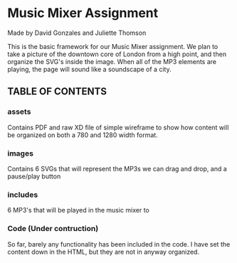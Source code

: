 # Music Mixer Assignment
Made by David Gonzales and Juliette Thomson

This is the basic framework for our Music Mixer assignment. We plan to take a picture of the downtown core of London from a high point, and then organize the SVG's inside the image. When all of the MP3 elements are playing, the page will sound like a soundscape of a city.

## TABLE OF CONTENTS

### assets
Contains PDF and raw XD file of simple wireframe to show how content will be organized on both a 780 and 1280 width format. 

### images
Contains 6 SVGs that will represent the MP3s we can drag and drop, and a pause/play button

### includes
6 MP3's that will be played in the music mixer to 

### Code (Under contruction)
So far, barely any functionality has been included in the code.
I have set the content down in the HTML, but they are not in anyway organized. 